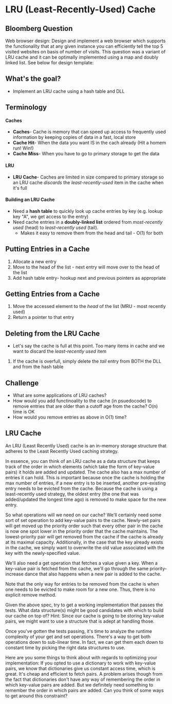 # LRU (Least-Recently-Used) Cache

## Bloomberg Question
Web browser design:
Design and implement a web browser which supports the functionality that at any given instance you can efficiently tell the top 5 visited websites on basis of number of visits. This question was a variant of LRU cache and it can be optimally implemented using a map and doubly linked list. See below for design template:


## What's the goal?
- Implement an LRU cache using a hash table and DLL

## Terminology

#### Caches
- **Caches**- Cache is memory that can speed up access to frequently used information  by keeping copies of data in a fast, local store
- **Cache Hit**- When the data you want IS in the cach already (Hit a homem run! Win!)
- **Cache Miss**- When you have to go to primary storage to get the data

#### LRU
- **LRU Cache**- Caches are limited in size compared to primary storage so an LRU cache _discards_ the _least-recently-used_ item in the cache when it's full

#### Building an LRU Cache
- Need a **hash table** to quickly look up cache entries by key (e.g. lookup key "A", we get access to the entry)
- Need cache entries in a **doubly-linked list** ordered from _most-recently used_ (head) to _least-recently used_ (tail). 
    -  Makes it easy to remove them from the head and tail - O(1) for both



## Putting Entries in a Cache
1. Allocate a new entry
2. Move to the head of the list - next entry will move over to the head of the list
3. Add hash table entry- hookup next and previous pointers as appropriate

## Getting Entries from a Cache
1. Move the accessed element to the _head_ of the list (MRU - most recently used)
2. Return a pointer to that entry


## Deleting from the LRU Cache 
- Let's say the cache is full at this point. Too many items in cache and we want to discard the _least-recently used_ item 
1. If the cache is overfull, simply delete the _tail_ entry from BOTH the DLL and from the hash table


## Challenge
- What are some applications of LRU caches?
- How would you add functinoality to the cache (in psuedocode) to remove entries that are older than a cutoff age from the cache? O(n) time is OK
- How would you remove entries as above in O(1) time?



## LRU Cache
An LRU (Least Recently Used) cache is an in-memory storage structure that adheres to the Least Recently Used caching strategy.

In essence, you can think of an LRU cache as a data structure that keeps track of the order in which elements (which take the form of key-value pairs) it holds are added and updated. The cache also has a max number of entries it can hold. This is important because once the cache is holding the max number of entries, if a new entry is to be inserted, another pre-existing entry needs to be evicted from the cache. Because the cache is using a least-recently used strategy, the oldest entry (the one that was added/updated the longest time ago) is removed to make space for the new entry.

So what operations will we need on our cache? We'll certainly need some sort of set operation to add key-value pairs to the cache. Newly-set pairs will get moved up the priority order such that every other pair in the cache is now one spot lower in the priority order that the cache maintains. The lowest-priority pair will get removed from the cache if the cache is already at its maximal capacity. Additionally, in the case that the key already exists in the cache, we simply want to overwrite the old value associated with the key with the newly-specified value.

We'll also need a get operation that fetches a value given a key. When a key-value pair is fetched from the cache, we'll go through the same priority-increase dance that also happens when a new pair is added to the cache.

Note that the only way for entries to be removed from the cache is when one needs to be evicted to make room for a new one. Thus, there is no explicit remove method.

Given the above spec, try to get a working implementation that passes the tests. What data structure(s) might be good candidates with which to build our cache on top of? Hint: Since our cache is going to be storing key-value pairs, we might want to use a structure that is adept at handling those.

Once you've gotten the tests passing, it's time to analyze the runtime complexity of your get and set operations. There's a way to get both operations down to sub-linear time. In fact, we can get them each down to constant time by picking the right data structures to use.

Here are you some things to think about with regards to optimizing your implementation: If you opted to use a dictionary to work with key-value pairs, we know that dictionaries give us constant access time, which is great. It's cheap and efficient to fetch pairs. A problem arises though from the fact that dictionaries don't have any way of remembering the order in which key-value pairs are added. But we definitely need something to remember the order in which pairs are added. Can you think of some ways to get around this constraint?